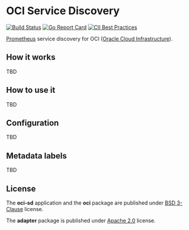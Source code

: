 # OCI Service Discovery

[![Build Status](https://travis-ci.org/sw-samuraj/oci-sd.svg?branch=master)](https://travis-ci.org/sw-samuraj/oci-sd)
[![Go Report Card](https://goreportcard.com/badge/github.com/sw-samuraj/oci-sd)](https://github.com/sw-samuraj/oci-sd)
[![CII Best Practices](https://bestpractices.coreinfrastructure.org/projects/2185/badge)](https://bestpractices.coreinfrastructure.org/projects/2185)

[Prometheus](https://github.com/prometheus/prometheus) service discovery for OCI ([Oracle Cloud Infrastructure](https://cloud.oracle.com/iaas)).

## How it works

TBD

## How to use it

TBD

## Configuration

TBD

## Metadata labels

TBD

## License

The **oci-sd** application and the **oci** package are published under
[BSD 3-Clause](http://opensource.org/licenses/BSD-3-Clause) license.

The **adapter** package is published under [Apache 2.0](http://www.apache.org/licenses/LICENSE-2.0) license.
